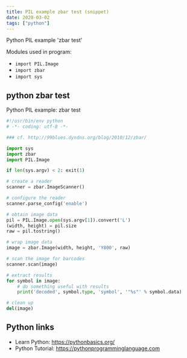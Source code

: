```yaml
---
title: PIL example zbar test (snippet)
date: 2020-03-02
tags: ["python"]
---
```

Python PIL example 'zbar test'


Modules used in program: 
* `import PIL.Image`
* `import zbar`
* `import sys`

## python zbar test

Python PIL example: zbar test

```python
#!/usr/bin/env python
# -*- coding: utf-8 -*-

### cf. http://99blues.dyndns.org/blog/2010/12/zbar/

import sys
import zbar
import PIL.Image

if len(sys.argv) < 2: exit(1)

# create a reader
scanner = zbar.ImageScanner()

# configure the reader
scanner.parse_config('enable')

# obtain image data
pil = PIL.Image.open(sys.argv[1]).convert('L')
(width, height) = pil.size
raw = pil.tostring()

# wrap image data
image = zbar.Image(width, height, 'Y800', raw)

# scan the image for barcodes
scanner.scan(image)

# extract results
for symbol in image:
    # do something useful with results
    print('decoded', symbol.type, 'symbol', '"%s"' % symbol.data)

# clean up
del(image)


```

## Python links

- Learn Python: https://pythonbasics.org/
- Python Tutorial: https://pythonprogramminglanguage.com
